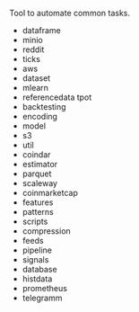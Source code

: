 Tool to automate common tasks.

- dataframe
- minio
- reddit
- ticks
- aws
- dataset
- mlearn
- referencedata	tpot
- backtesting
- encoding
- model
- s3
- util
- coindar
- estimator
- parquet
- scaleway
- coinmarketcap
- features
- patterns
- scripts
- compression
- feeds
- pipeline
- signals
- database
- histdata
- prometheus
- telegramm
